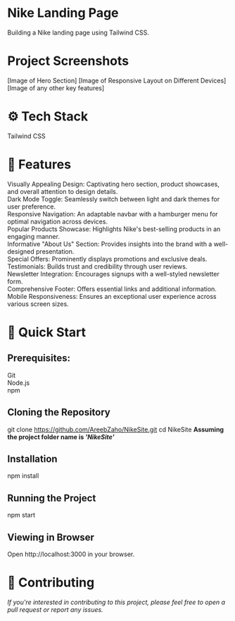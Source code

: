 # Nike Landing Page
Building a Nike landing page using Tailwind CSS.

# Project Screenshots
[Image of Hero Section]
[Image of Responsive Layout on Different Devices]
[Image of any other key features]

# ⚙️ Tech Stack
Tailwind CSS

# 🔋 Features
Visually Appealing Design: Captivating hero section, product showcases, and overall attention to design details.  
Dark Mode Toggle: Seamlessly switch between light and dark themes for user preference.  
Responsive Navigation: An adaptable navbar with a hamburger menu for optimal navigation across devices.  
Popular Products Showcase: Highlights Nike's best-selling products in an engaging manner.  
Informative "About Us" Section: Provides insights into the brand with a well-designed presentation.  
Special Offers: Prominently displays promotions and exclusive deals.  
Testimonials: Builds trust and credibility through user reviews.  
Newsletter Integration: Encourages signups with a well-styled newsletter form.  
Comprehensive Footer: Offers essential links and additional information.  
Mobile Responsiveness: Ensures an exceptional user experience across various screen sizes.  

# 🤸 Quick Start

## Prerequisites:
Git  
Node.js  
npm  

## Cloning the Repository
git clone https://github.com/AreebZaho/NikeSite.git
cd NikeSite  **Assuming the project folder name is _'NikeSite'_**

## Installation
npm install 

## Running the Project
npm start 

## Viewing in Browser
Open http://localhost:3000 in your browser. 

# 🤝 Contributing
_If you're interested in contributing to this project, please feel free to open a pull request or report any issues._
